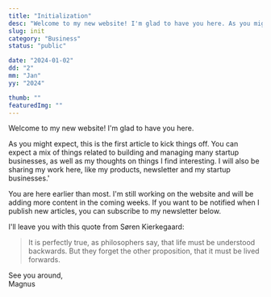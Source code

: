 ```yaml
---
title: "Initialization"
desc: "Welcome to my new website! I'm glad to have you here. As you might expect, this is the first article to kick things off. You can expect a mix of things related to building and managing many startup businesses, as well as my thoughts on things I find interesting."
slug: init
category: "Business"
status: "public"

date: "2024-01-02"
dd: "2"
mm: "Jan"
yy: "2024"

thumb: ""
featuredImg: ""
---
```


Welcome to my new website! I'm glad to have you here.

As you might expect, this is the first article to kick things off. You can expect a mix of things related to building and managing many startup businesses, as well as my thoughts on things I find interesting. I will also be sharing my work here, like my products, newsletter and my startup businesses.'

You are here earlier than most. I'm still working on the website and will be adding more content in the coming weeks. If you want to be notified when I publish new articles, you can subscribe to my newsletter below.

I'll leave you with this quote from Søren Kierkegaard:

> It is perfectly true, as philosophers say, that life must be understood backwards. But they forget the other proposition, that it must be lived forwards.

See you around, <br>
Magnus

<!-- Once again, like I tend to do every other year, I've gone and rebuilt my website and blog. It's something I tinker with every now and then to improve how I share my thoughts and ideas, or sometimes just to freshen up the look and feel. This time around, it's less about the design and more about updating how I write and share content online. The hope here is that this would be the last time I would update my website in a significant way. Ideally, this should last a really long time.

## Improving how I write

A few months ago, I started organizing my writing and taking notes using the zettelkasten (German: "slip box") method. Sociologist Johannes F.K. Schmidt once said the process makes “serendipity possible in a systemically and theoretically informed way.” My experience with the process reflected this. Instead of writing long essays on topics I wanted to explore, I wrote shorter, atomic entries around specific ideas and linked them together. It allowed me the flexibility to explore ideas with few constraints. I used [Obsidian](https://pages.github.com/), a networked note-taking app, to tie all my disconnected thoughts together. If I had written about a specific idea once, I reference it wherever I need it in my other notes. A chain of notes can represent and explain big ideas with ease, and in full.

> Do it with the best of your ability because it will never be perfect. -->
